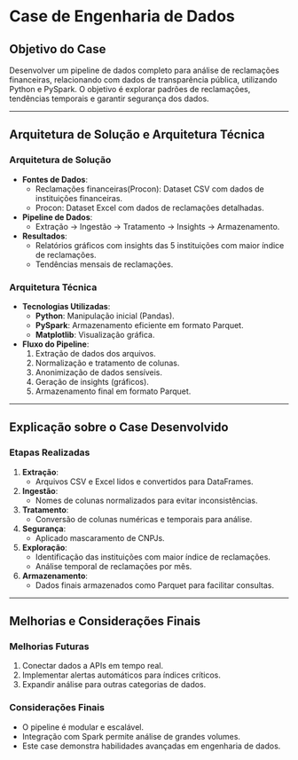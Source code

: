 # Case de Engenharia de Dados

## Objetivo do Case
Desenvolver um pipeline de dados completo para análise de reclamações financeiras, relacionando com dados de transparência pública, utilizando Python e PySpark. O objetivo é explorar padrões de reclamações, tendências temporais e garantir segurança dos dados.

---

## Arquitetura de Solução e Arquitetura Técnica

### Arquitetura de Solução
- **Fontes de Dados**:
  - Reclamações financeiras(Procon): Dataset CSV com dados de instituições financeiras.
  - Procon: Dataset Excel com dados de reclamações detalhadas.
- **Pipeline de Dados**:
  - Extração → Ingestão → Tratamento → Insights → Armazenamento.
- **Resultados**:
  - Relatórios gráficos com insights das 5 instituições com maior índice de reclamações.
  - Tendências mensais de reclamações.

### Arquitetura Técnica
- **Tecnologias Utilizadas**:
  - **Python**: Manipulação inicial (Pandas).
  - **PySpark**: Armazenamento eficiente em formato Parquet.
  - **Matplotlib**: Visualização gráfica.
- **Fluxo do Pipeline**:
  1. Extração de dados dos arquivos.
  2. Normalização e tratamento de colunas.
  3. Anonimização de dados sensíveis.
  4. Geração de insights (gráficos).
  5. Armazenamento final em formato Parquet.

---

## Explicação sobre o Case Desenvolvido

### Etapas Realizadas
1. **Extração**:
   - Arquivos CSV e Excel lidos e convertidos para DataFrames.
2. **Ingestão**:
   - Nomes de colunas normalizados para evitar inconsistências.
3. **Tratamento**:
   - Conversão de colunas numéricas e temporais para análise.
4. **Segurança**:
   - Aplicado mascaramento de CNPJs.
5. **Exploração**:
   - Identificação das instituições com maior índice de reclamações.
   - Análise temporal de reclamações por mês.
6. **Armazenamento**:
   - Dados finais armazenados como Parquet para facilitar consultas.

---

## Melhorias e Considerações Finais

### Melhorias Futuras
1. Conectar dados a APIs em tempo real.
2. Implementar alertas automáticos para índices críticos.
3. Expandir análise para outras categorias de dados.

### Considerações Finais
- O pipeline é modular e escalável.
- Integração com Spark permite análise de grandes volumes.
- Este case demonstra habilidades avançadas em engenharia de dados.
